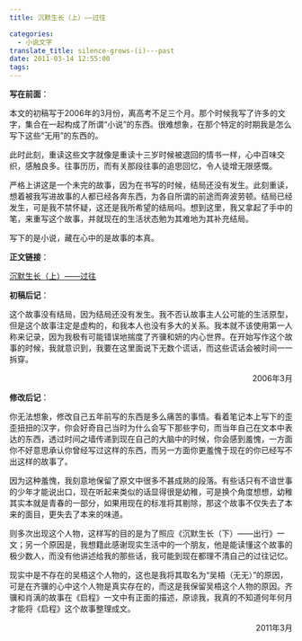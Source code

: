 ```yaml
---
title: 沉默生长（上）——过往

categories:
  - 小说文字
translate_title: silence-grows-(i)---past
date: 2011-03-14 12:55:00
tags:
---
```


**写在前面**：

本文的初稿写于2006年的3月份，离高考不足三个月。那个时候我写了许多的文字，集合在一起构成了所谓“小说”的东西。很难想象，在那个特定的时期我是怎么写下这些“无用”的东西的。

此时此刻，重读这些文字就像是重读十三岁时候被退回的情书一样，心中百味交织，感触良多。往事历历，而有关那段往事的追思回忆，令人徒增无限感慨。

严格上讲这是一个未完的故事，因为在书写的时候，结局还没有发生。此刻重读，想着被我写进故事的人都已经各奔东西，为各自所谓的前途而奔波劳顿。结局已经发生，可是我不禁怀疑，这还是我所希望的结局吗。想到这里，我又拿起了手中的笔，来重写这个故事，并就现在的生活状态勉为其难地为其补充结局。

写下的是小说，藏在心中的是故事的本真。

**正文链接**：

[沉默生长（上）——过往](https://goo.gl/xAtoq)

**初稿后记**：

这个故事没有结局，因为结局还没有发生。我不否认故事主人公可能的生活原型，但是这个故事注定是虚构的，和我本人也没有多大的关系。我本就不该使用第一人称来记录，因为我极有可能错误地揣度了齐骥和妍的内心世界。在开始写作这个故事的时候，我就意识到，我要在这里面说下无数个谎话，而这些谎话会被时间一一拆穿。

<p align='right'>2006年3月<p>



**修改后记**：

你无法想象，修改自己五年前写的东西是多么痛苦的事情。看着笔记本上写下的歪歪扭扭的汉字，你会好奇自己当时为什么会写下那些字句，而当年自己在文本中表达的东西，透过时间之墙传递到现在自己的大脑中的时候，你会感到羞愧，一方面你不好意思承认你曾经写过这样的东西，而另一方面你更羞愧于现在的你已经写不出这样的故事了。

因为这种羞愧，我刻意地保留了原文中很多不甚成熟的段落。有些话只有不谙世事的少年才能说出口，现在听起来类似的话显得很是幼稚，可是换个角度想想，幼稚其实本就是青春的一部分，如果用现在的标准将其剔除，那这个故事不仅失去了本来的面目，更失去了本来的味道。

则多次出现这个人物，这样写的目的是为了照应《沉默生长（下）——出行》一文；另一个原因是，我想籍此感谢现实生活中的一个朋友，他是能读懂这个故事的极少数人，而没有他讲述给我的那些话，我可能到现在都理不清自己的过往记忆。

现实中是不存在的吴梧这个人物的，这也是我将其取名为“吴梧（无无）”的原因，可是在齐骥的心中这个人物是真实存在的，而这是我保留吴梧这个人物的原因。齐骥和肖漓的故事在《启程》一文中有正面的描述，原谅我，我真的不知道何年何月才能将《启程》这个故事整理成文。

<p align='right'>2011年3月<p>

